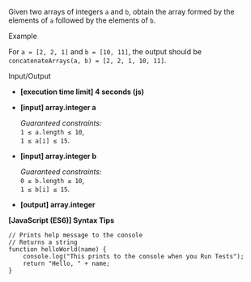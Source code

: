 Given two arrays of integers `a` and `b`, obtain the array formed by the
elements of `a` followed by the elements of `b`.

Example

For `a = [2, 2, 1]` and `b = [10, 11]`, the output should be  
`concatenateArrays(a, b) = [2, 2, 1, 10, 11]`.

Input/Output

- **\[execution time limit\] 4 seconds (js)**

- **\[input\] array.integer a**

  _Guaranteed constraints:_  
  `1 ≤ a.length ≤ 10`,  
  `1 ≤ a[i] ≤ 15`.

- **\[input\] array.integer b**

  _Guaranteed constraints:_  
  `0 ≤ b.length ≤ 10`,  
  `1 ≤ b[i] ≤ 15`.

- **\[output\] array.integer**

**\[JavaScript (ES6)\] Syntax Tips**

    // Prints help message to the console
    // Returns a string
    function helloWorld(name) {
        console.log("This prints to the console when you Run Tests");
        return "Hello, " + name;
    }
